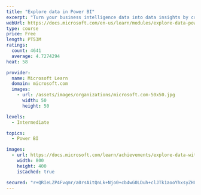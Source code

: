 ```yaml
---
title: "Explore data in Power BI"
excerpt: "Turn your business intelligence data into data insights by creating and configuring Power BI dashboards."
webUrl: https://docs.microsoft.com/en-us/learn/modules/explore-data-power-bi/
type: course
price: Free
length: PT53M
ratings:
  count: 4641
  average: 4.7274294
heat: 58

provider:
  name: Microsoft Learn
  domain: microsoft.com
  images:
    - url: /assets/images/organizations/microsoft.com-50x50.jpg
      width: 50
      height: 50

levels:
  - Intermediate

topics:
  - Power BI

images:
  - url: https://docs.microsoft.com/learn/achievements/explore-data-with-power-bi-desktop-social.png
    width: 800
    height: 400
    isCached: true

secured: "r+QRIeLZP4Fvqmr/a0rsAitQnLk+Njo0+cb4wG0LDuh+clJTk1aooYhxsyZHUWzJTszzKz7a2+EJSqDSIea0ci+0HK4E/I/ciU4qvi7YRUKGSiPZIH1BUXj2zpQvww7oa+lJf+ApRQsm2WiM5KGt8frE4Iq3an9M8+MyTz4H57Hl49RlLJAJl84twoNxlEKm3Jx1Do+9Y4aKloo0DffUaofenaYlxaAvn9LPT13Wqr8YB72l+h2eEvt2ms9K3mvPOLfecPHtyTtM7twzChhN/xxlYZ1JHuiHsuY6neRREVozaOXjAlq4fIJL9HpaEibcb7vjNYejcEyOxK8FCaTFiWEaF+lq+AWzJDMiHlKBa/DZiLFIc0d0z78U8LfwxGwSk2DcFtKHIzb4KMa2e2okyvOq2tnU0dXMQa7Ed1UB+Xg=;lvNBCT6EQTngCxyOw05VfQ=="
---
```


